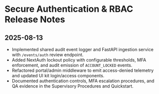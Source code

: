 # Secure Authentication & RBAC Release Notes

## 2025-08-13

- Implemented shared audit event logger and FastAPI ingestion service with `/events/auth` review endpoint.
- Added NextAuth lockout policy with configurable thresholds, MFA enforcement, and audit emission of `ACCOUNT_LOCKED` events.
- Refactored portal/admin middleware to emit access-denied telemetry and updated UI kit login/access components.
- Documented authentication controls, MFA escalation procedures, and QA evidence in the Supervisory Procedures and Quickstart.
